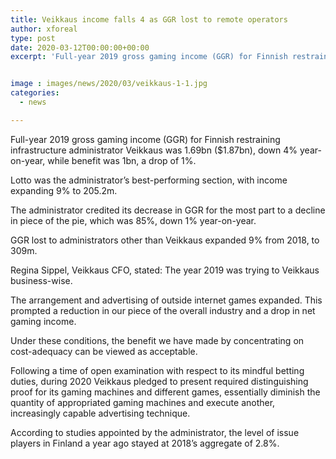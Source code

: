 ```yaml
---
title: Veikkaus income falls 4 as GGR lost to remote operators
author: xforeal 
type: post
date: 2020-03-12T00:00:00+00:00
excerpt: 'Full-year 2019 gross gaming income (GGR) for Finnish restraining infrastructure administrator Veikkaus was 1 '


image : images/news/2020/03/veikkaus-1-1.jpg
categories:
  - news

---
```

Full-year 2019 gross gaming income (GGR) for Finnish restraining infrastructure administrator Veikkaus was 1.69bn ($1.87bn), down 4&percnt; year-on-year, while benefit was 1bn, a drop of 1&percnt;. 

Lotto was the administrator&#8217;s best-performing section, with income expanding 9&percnt; to 205.2m. 

The administrator credited its decrease in GGR for the most part to a decline in piece of the pie, which was 85&percnt;, down 1&percnt; year-on-year. 

GGR lost to administrators other than Veikkaus expanded 9&percnt; from 2018, to 309m. 

Regina Sippel, Veikkaus CFO, stated: The year 2019 was trying to Veikkaus business-wise. 

The arrangement and advertising of outside internet games expanded. This prompted a reduction in our piece of the overall industry and a drop in net gaming income. 

Under these conditions, the benefit we have made by concentrating on cost-adequacy can be viewed as acceptable. 

Following a time of open examination with respect to its mindful betting duties, during 2020 Veikkaus pledged to present required distinguishing proof for its gaming machines and different games, essentially diminish the quantity of appropriated gaming machines and execute another, increasingly capable advertising technique. 

According to studies appointed by the administrator, the level of issue players in Finland a year ago stayed at 2018&#8217;s aggregate of 2.8&percnt;.